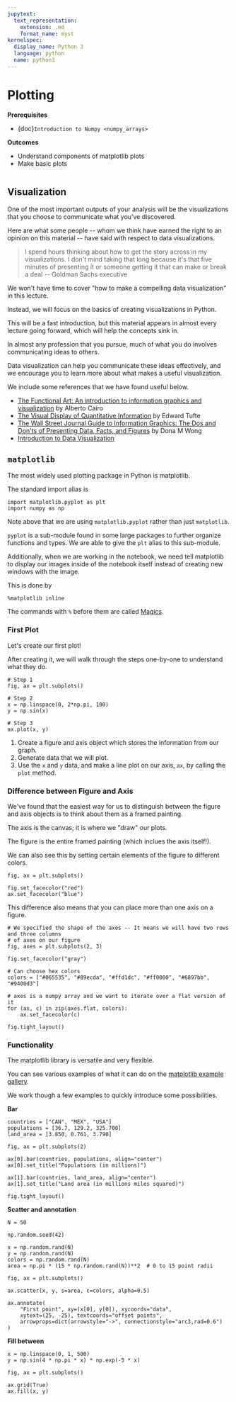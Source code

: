 ```yaml
---
jupytext:
  text_representation:
    extension: .md
    format_name: myst
kernelspec:
  display_name: Python 3
  language: python
  name: python3
---
```


# Plotting

**Prerequisites**

- {doc}`Introduction to Numpy <numpy_arrays>`

**Outcomes**

- Understand components of matplotlib plots
- Make basic plots


```{literalinclude} ../_static/colab_light.raw
```

## Visualization

One of the most important outputs of your analysis will be the visualizations that you choose to
communicate what you've discovered.

Here are what some people -- whom we think have earned the right to an opinion on this
material -- have said with respect to data visualizations.

> I spend hours thinking about how to get the story across in my visualizations. I don't mind taking that long because it's that five minutes of presenting it or someone getting it that can make or break a deal -- Goldman Sachs executive





We won't have time to cover "how to make a compelling data visualization" in this lecture.

Instead, we will focus on the basics of creating visualizations in Python.

This will be a fast introduction, but this material appears in almost every
lecture going forward, which will help the concepts sink in.

In almost any profession that you pursue, much of what you do involves communicating ideas to others.

Data visualization can help you communicate these ideas effectively, and we encourage you to learn
more about what makes a useful visualization.

We include some references that we have found useful below.

* [The Functional Art: An introduction to information graphics and visualization](https://www.amazon.com/The-Functional-Art-introduction-visualization/dp/0321834739/) by Alberto Cairo
* [The Visual Display of Quantitative Information](https://www.amazon.com/Visual-Display-Quantitative-Information/dp/1930824130) by Edward Tufte
* [The Wall Street Journal Guide to Information Graphics: The Dos and Don'ts of Presenting Data, Facts, and Figures](https://www.amazon.com/Street-Journal-Guide-Information-Graphics/dp/0393347281) by Dona M Wong
* [Introduction to Data Visualization](http://paldhous.github.io/ucb/2016/dataviz/index.html)

## `matplotlib`

The most widely used plotting package in Python is matplotlib.

The standard import alias is

```{code-cell} python
import matplotlib.pyplot as plt
import numpy as np
```

Note above that we are using `matplotlib.pyplot` rather than just `matplotlib`.

`pyplot` is a sub-module found in some large packages to further organize functions and types. We are able to give the `plt` alias to this sub-module.

Additionally, when we are working in the notebook, we need tell matplotlib to display our images
inside of the notebook itself instead of creating new windows with the image.

This is done by

```{code-cell} python
%matplotlib inline
```

The commands with `%` before them are called [Magics](https://ipython.readthedocs.io/en/stable/interactive/magics.html).

### First Plot

Let's create our first plot!

After creating it, we will walk through the steps one-by-one to understand what they do.

```{code-cell} python
# Step 1
fig, ax = plt.subplots()

# Step 2
x = np.linspace(0, 2*np.pi, 100)
y = np.sin(x)

# Step 3
ax.plot(x, y)
```

1. Create a figure and axis object which stores the information from our graph.
1. Generate data that we will plot.
1. Use the `x` and `y` data, and make a line plot on our axis, `ax`, by calling the `plot` method.

### Difference between Figure and Axis

We've found that the easiest way for us to distinguish between the figure and axis objects is to
think about them as a framed painting.

The axis is the canvas; it is where we "draw" our plots.

The figure is the entire framed painting (which inclues the axis itself!).

We can also see this by setting certain elements of the figure to different colors.

```{code-cell} python
fig, ax = plt.subplots()

fig.set_facecolor("red")
ax.set_facecolor("blue")
```

This difference also means that you can place more than one axis on a figure.

```{code-cell} python
# We specified the shape of the axes -- It means we will have two rows and three columns
# of axes on our figure
fig, axes = plt.subplots(2, 3)

fig.set_facecolor("gray")

# Can choose hex colors
colors = ["#065535", "#89ecda", "#ffd1dc", "#ff0000", "#6897bb", "#9400d3"]

# axes is a numpy array and we want to iterate over a flat version of it
for (ax, c) in zip(axes.flat, colors):
    ax.set_facecolor(c)

fig.tight_layout()
```

### Functionality

The matplotlib library is versatile and very flexible.

You can see various examples of what it can do on the
[matplotlib example gallery](https://matplotlib.org/gallery.html).

We work though a few examples to quickly introduce some possibilities.

**Bar**

```{code-cell} python
countries = ["CAN", "MEX", "USA"]
populations = [36.7, 129.2, 325.700]
land_area = [3.850, 0.761, 3.790]

fig, ax = plt.subplots(2)

ax[0].bar(countries, populations, align="center")
ax[0].set_title("Populations (in millions)")

ax[1].bar(countries, land_area, align="center")
ax[1].set_title("Land area (in millions miles squared)")

fig.tight_layout()
```

**Scatter and annotation**

```{code-cell} python
N = 50

np.random.seed(42)

x = np.random.rand(N)
y = np.random.rand(N)
colors = np.random.rand(N)
area = np.pi * (15 * np.random.rand(N))**2  # 0 to 15 point radii

fig, ax = plt.subplots()

ax.scatter(x, y, s=area, c=colors, alpha=0.5)

ax.annotate(
    "First point", xy=(x[0], y[0]), xycoords="data",
    xytext=(25, -25), textcoords="offset points",
    arrowprops=dict(arrowstyle="->", connectionstyle="arc3,rad=0.6")
)
```

**Fill between**

```{code-cell} python
x = np.linspace(0, 1, 500)
y = np.sin(4 * np.pi * x) * np.exp(-5 * x)

fig, ax = plt.subplots()

ax.grid(True)
ax.fill(x, y)
```

